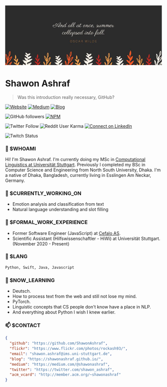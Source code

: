  <!--
**ShawonAshraf/ShawonAshraf** is a ✨ _special_ ✨ repository because its `README.md` (this file) appears on your GitHub profile.

Here are some ideas to get you started:

- 🔭 I’m currently working on ...
- 🌱 I’m currently learning ...
- 👯 I’m looking to collaborate on ...
- 🤔 I’m looking for help with ...
- 💬 Ask me about ...
- 📫 How to reach me: ...
- 😄 Pronouns: ...
- ⚡ Fun fact: ...
-->
![cover](https://github.com/ShawonAshraf/ShawonAshraf/blob/master/20638697_10214017892586467_2729018121754415081_n.jpg)

# Shawon Ashraf
> Was this introduction really necessary, GitHub?

[![Website](https://img.shields.io/badge/--website?label=Website&logo=safari&style=social)](https://shawonashraf.com/)
[![Medium](https://img.shields.io/badge/--medium?label=Medium&logo=medium&style=social)](https://medium.com/@shawonashraf)
[![Blog](https://img.shields.io/badge/--blog?label=Blog&logo=blog&style=social)](https://shawonashraf.github.io)



![GitHub followers](https://img.shields.io/github/followers/ShawonAshraf?style=social)
[![NPM](https://img.shields.io/badge/--npm?label=NPM&logo=npm&style=social)](https://www.npmjs.com/~rockash93)

![Twitter Follow](https://img.shields.io/twitter/follow/shawon_ashraf?style=social)
![Reddit User Karma](https://img.shields.io/reddit/user-karma/combined/shawon-ashraf-93?style=social)
[![Connect on LinkedIn](https://img.shields.io/badge/--linkedin?label=LinkedIn&logo=LinkedIn&style=social)](https://www.linkedin.com/in/shawon-ashraf-96162763/)


![Twitch Status](https://img.shields.io/twitch/status/shawon_ashraf)


### 🤔 $WHOAMI
Hi! I'm Shawon Ashraf.
I'm currently doing my MSc in [Computational Linguistics at Universität Stuttgart](https://www.ims.uni-stuttgart.de). Previously I completed my BSc in Computer Science and Engineering from North South University, Dhaka. I'm a native of Dhaka, Bangladesh, currently living in Esslingen Am Neckar, Germany.

### 🔭 $CURRENTLY_WORKING_ON
- Emotion analysis and classification from text
- Natural language understanding and slot filling

### 🧳 $FORMAL_WORK_EXPERIENCE
- Former Software Engineer (JavaScript) at [Cefalo AS](https://www.cefalo.com/). 
- Scientific Assistant (Hilfswissenschaftler - HiWi) at Universität Stuttgart. (November 2020 - Present)

### 👾 $LANG

```bash
Python, Swift, Java, Javascript
```

### 🌱 $NOW_LEARNING
- Deutsch.
- How to process text from the web and still not lose my mind.
- PyTorch.
- Linguistic concepts that CS people don't know have a place in NLP.
- And everything about Python I wish I knew earlier.

### 📫 $CONTACT
```json
{
  "github": "https://github.com/ShawonAshraf",
  "flickr": "https://www.flickr.com/photos/rockash93/",
  "email": "shawon.ashraf@ims.uni-stuttgart.de",
  "blog": "https://shawonashraf.github.io/",
  "medium": "https://medium.com/@shawonashraf",
  "twitter": "https://twitter.com/shawon_ashraf",
  "acm_vcard": "http://member.acm.org/~shawonashraf"
}
```

